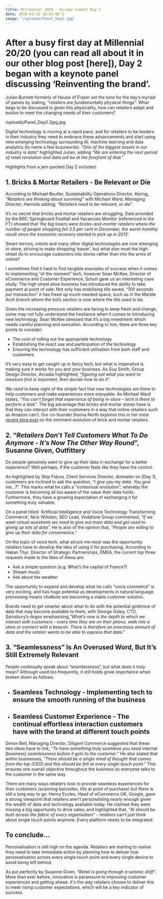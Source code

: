 ```yaml
---
title: Millennial 2020 - Europe Summit Day 2
date: 2018-03-22 10:01:00 Z
image: "/uploads/Panel_Day2.jpg"
---
```


# After a busy first day at Millennial 20/20 (you can read all about it in our other blog post [here]), Day 2 began with a keynote panel discussing ‘Reinventing the brand’. 

Julian Burnett formerly of House of Fraser set the tone for the day’s myriad of panels by stating, “*retailers are fundamentally physical things*”. What begs to be discussed is given this physicality, how can retailers adapt and evolve to meet the changing needs of their customers? 

/uploads/Panel_Day2.2jpg.jpg

Digital technology is moving at a rapid pace, and for retailers to be leaders in their industry they need to embrace these advancements and start using new emerging technology surrounding AI, machine learning and data analytics (to name a few buzzwords). “*One of the biggest assets in our industry is data*” highlighted Julian, adding “*We are entering the next period of retail revolution and data will be at the forefront of that*." 

Highlights from a jam-packed Day 2 included:

## 1. Bricks & Mortar Retailers - Be Relevant or Die

According to Michael Beutler, Sustainability Operations Director, Kering, “*Retailers are thinking about surviving” with Michael Ward, Managing Director, Harrods adding, “Retailers need to be relevant, or die*”.

It’s no secret that bricks and mortar retailers are struggling. Data provided by the BRC-Springboard Footfall and Vacancies Monitor (referenced in the FT) showed that ‘*the big losers were bricks-and-mortar retailers where the number of people shopping fell 3.5 per cent in December, the worst monthly result since the economic recovery started to pick up in 2013*’.

Smart mirrors, robots and many other digital technologies are now emerging in-store, striving to make shopping ‘easier’, but what else must the high street do to encourage customers into stores rather than into the arms of online? 

I sometimes find it hard to find tangible examples of success when it comes to implementing “of the moment” tech, however Sean McKee, Director of eCommerce and Customer Experience, Schuh gave us an interesting case study. The high street shoe business has introduced the ability to take payment at point of sale. Not only has mobilising tills saved, “*100 seconds per transaction*” it has freed up much-needed space, such as in the Marble Arch branch where the kid’s section is now where the tills used to be.

Given the increasing pressure retailers are facing to keep fresh and change, some may not fully understand the hesitance when it comes to introducing new technology. Sean McKee stressed that it’s a big investment which needs careful planning and execution. According to him, there are three key points to consider:

* The cost of rolling out the appropriate technology
* Establishing the exact use and participation of the technology
* Ensuring the technology has sufficient utilisation from both staff and customers

It’s very easy to get caught up in fancy tech, but what is imperative is making sure it works for you and your business. As Guy Smith, Group Design Director, Arcadia highlighted, “*figuring out what you want to measure first is important, then decide how to do it*”. 

We need to keep sight of the simple fact that new technologies are there to help customers and make experiences more enjoyable. As Michael Ward states, “*You can’t forget that experience of being in-store – tech is there to perform a task*”. The big advantage that bricks and mortar stores have is that they can interact with their customers in a way that online retailers such as Amazon can’t. Our co-founder Donna North explores this in her most [recent blog post](https://dressipi.com/blog/new-phase-of-retail-evolution-bricks-and-mortar-retailers/) on the imminent evolution of brick and mortar retailers.


## 2. “*Retailers Don’t Tell Customers What To Do Anymore - It’s Now The Other Way Round*”, Susanne Given, Outfittery

Do people genuinely want to give up their data in exchange for a better experience? Well perhaps, if the customer feels like they have the control.

As highlighted by Skip Fidura, Client Services Director, dotmailer on [Day 1], customers are inclined to ask the question, “*I give you my data. You give me…?*”. This marks what he calls a “*contextual revolution*”, whereby the customer is becoming all too aware of the value their data holds. Furthermore, they have a growing expectation of exchanging it for something truly valuable.

On a panel titled: ‘Artificial Intelligence and Voice Technology Transforming Commerce’, Nick Wilsdon, SEO Lead, Vodafone Group commented, “*If we want virtual assistants we need to give out more data and get used to giving up lots of data*”. He is also of the opinion that, “*People are willing to give up their data for convenience*.” 

On the topic of voice tech, what struck me most was the opportunity retailers have to develop the idea of using it for purchasing. According to Hakan Thyr, Director of Strategic Partnerships, EMEA, the current top three requests made to the likes of Alexa are:

* Ask a simple question (e.g. What’s the capital of France?)
* Stream music
* Ask about the weather

The opportunity to expand and develop what he calls “voice commerce” is very exciting, and has huge potential as developments in natural language processing means chatbots are becoming a viable customer solution.

Brands need to get smarter about what to do with the potential goldmine of data that may become available to them, with George Goley, CTO, Sainsbury’s-Argos emphasising,“*What’s new is the depth to which we interact with customers - every time they are on their phone, walk into a store or connect with a beacon. There is therefore an enormous amount of data and the retailer wants to be able to express that data*.” 

## 3. “Seamlessness” Is An Overused Word, But It’s Still Extremely Relevant 

People continually speak about “seamlessness”, but what does it truly mean? Although used too frequently, it still holds great importance when broken down as follows:

* ## Seamless Technology - Implementing tech to ensure the smooth running of the business 
* ## Seamless Customer Experience - The continual effortless interaction customers have with the brand at different touch points

Simon Bell, Managing Director, Diligent Commerce suggested that these two ideas have to link, “*To have something truly seamless you need internal* [business] *seamlessness before it gets to the customer*.” He also stated that within businesses, “*There should be a single mind of thought that comes from the top (CEO) and this should be felt at every single touch point*.” This ensures one overall objective throughout the business so everyone talks to the customer in the same way.

There are many ways retailers look to provide seamless experiences for their customers (scanning barcodes, tills at point of purchase) but there is still a long way to go. Henry Eccles, Head of eCommerce UK, Google, gave a strong viewpoint that retailers aren’t personalising nearly enough given the wealth of data and technology available today. He claimed they were missing a big opportunity to drive sales, and highlighted that, “*AI should be built across the fabric of every organisation*” - retailers can’t just think about single touch points anymore. Every platform needs to be integrated.

## To conclude…

Personalisation is still high on the agenda. Retailers are starting to realise they need to take immediate action by planning how to deliver true personalisation across every single touch point and every single device to avoid being left behind. 

As put perfectly by Susanne Given, “*Retail is going through a seismic shift*”. More than ever before, innovation is paramount to improving customer experiences and getting ahead. It's the way retailers choose to deliver this to meet rising customer expectations, which will be a key indicator of success. 
